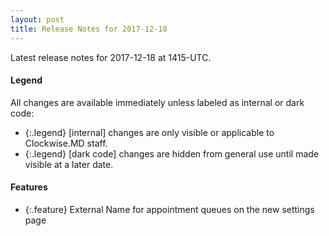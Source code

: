 ```yaml
---
layout: post
title: Release Notes for 2017-12-18
---
```


Latest release notes for 2017-12-18 at 1415-UTC.

<div class='legend' markdown='1'>

#### Legend

All changes are available immediately unless labeled as internal or dark code:

- {:.legend} [internal] changes are only visible or applicable to Clockwise.MD staff.
- {:.legend} [dark code] changes are hidden from general use until made visible at a later date.

</div>

<div class='features' markdown='1'>

#### Features

- {:.feature} External Name for appointment queues on the new settings page

</div>

